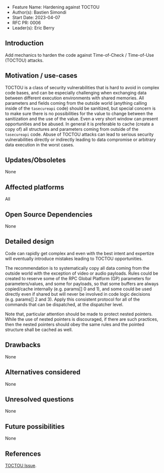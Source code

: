 - Feature Name: Hardening against TOCTOU
- Author(s): Bastien Simondi
- Start Date: 2023-04-07
- RFC PR: 0006
- Leader(s): Eric Berry

## Introduction

Add mechanics to harden the code against Time-of-Check / Time-of-Use (TOCTOU) attacks.

## Motivation / use-cases

TOCTOU is a class of security vulnerabilities that is hard to avoid in complex code bases, and can 
be especially challenging when exchanging data between different execution environments with shared 
memories.
All parameters and fields coming from the outside world (anything calling inside of the `tasecureapi` code) 
should be sanitized, but special concern is to make sure there is no possibilities for the value 
to change between the sanitization and the use of the value. Even a very short window can present 
opportunities and be abused. In general it is preferable to cache (create a copy of) all structures 
and parameters coming from outside of the `tasecureapi` code.
Abuse of TOCTOU attacks can lead to serious security vulnerabilities directly or indirectly 
leading to data compromise or arbitrary data execution in the worst cases.

## Updates/Obsoletes

None

## Affected platforms

All

## Open Source Dependencies

None

## Detailed design

Code can rapidly get complex and even with the best intent and expertize will eventually introduce 
mistakes leading to TOCTOU opportunities.

The recommendation is to systematically copy all data coming from the outside world with the 
exception of video or audio payloads. 
Rules could be created to reserve some of the RPC Global Platform (GP) parameters for 
parameters/values, and some for payloads, so that some buffers are always copied/cache internally 
(e.g. params[] 0 and 1), and some could be used directly even if shared but will never be involved 
in code logic decisions (e.g. params[] 2 and 3). Apply this consistent protocol for all of the 
commands that can be dispatched, at the dispatcher level.

Note that, particular attention should be made to protect nested pointers. While the use of nested pointers is discouraged, if 
there are such practices, then the nested pointers should obey the same rules and the pointed 
structure shall be cached as well.

## Drawbacks

None

## Alternatives considered

None

## Unresolved questions

None

## Future possibilities

None

## References

[TOCTOU Issue](https://cwe.mitre.org/data/definitions/367.html).
